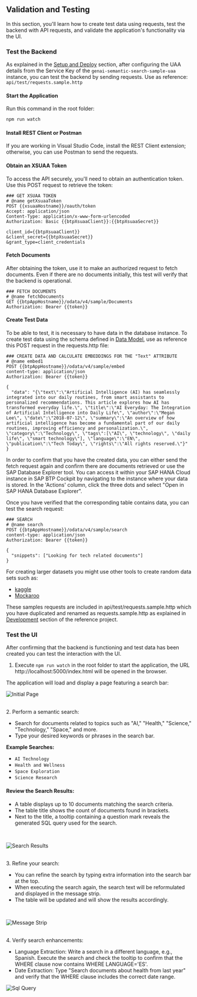 ## Validation and Testing

In this section, you'll learn how to create test data using requests, test the backend with API requests, and validate the application's functionality via the UI.

### Test the Backend

As explained in the [Setup and Deploy](https://github.com/SAP-samples/btp-cap-genai-semantic-search/blob/main/docs/tutorial/2-Setup%20and%20Deploy.md) section, after configuring the UAA details from the Service Key of the `genai-semantic-search-sample-uaa` instance, you can test the backend by sending requests. Use as reference: `api/test/requests.sample.http`

#### Start the Application

Run this command in the root folder:

```bash
npm run watch
```

#### Install REST Client or Postman

If you are working in Visual Studio Code, install the REST Client extension; otherwise, you can use Postman to send the requests.

#### Obtain an XSUAA Token

To access the API securely, you'll need to obtain an authentication token. Use this POST request to retrieve the token:

```
### GET XSUAA TOKEN
# @name getXsuaaToken
POST {{xsuaaHostname}}/oauth/token
Accept: application/json
Content-Type: application/x-www-form-urlencoded
Authorization: Basic {{btpXsuaaClient}}:{{btpXsuaaSecret}}

client_id={{btpXsuaaClient}}
&client_secret={{btpXsuaaSecret}}
&grant_type=client_credentials
````
#### Fetch Documents

After obtaining the token, use it to make an authorized request to fetch documents. Even if there are no documents initially, this test will verify that the backend is operational.

```
### FETCH DOCUMENTS
# @name fetchDocuments
GET {{btpAppHostname}}/odata/v4/sample/Documents
Authorization: Bearer {{token}}
```

#### Create Test Data

To be able to test, it is necessary to have data in the database instance. To create test data using the schema defined in [Data Model](https://github.com/SAP-samples/btp-cap-genai-semantic-search/blob/main/docs/tutorial/3-Data%20Model.md), use as reference this POST request in the requests.http file:

```
### CREATE DATA AND CALCULATE EMBEDDINGS FOR THE "Text" ATTRIBUTE
# @name embed1
POST {{btpAppHostname}}/odata/v4/sample/embed
content-type: application/json
Authorization: Bearer {{token}}

{
  "data": "{\"text\":\"Artificial Intelligence (AI) has seamlessly integrated into our daily routines, from smart assistants to personalized recommendations. This article explores how AI has transformed everyday life.\", \"title\":\"AI Everyday: The Integration of Artificial Intelligence into Daily Life\", \"author\":\"Megan Lee\", \"date\":\"2018-07-12\", \"summary\":\"An overview of how artificial intelligence has become a fundamental part of our daily routines, improving efficiency and personalization.\", \"category\":\"Technology\", \"tags\":[\"AI\", \"technology\", \"daily life\", \"smart technology\"], \"language\":\"EN\", \"publication\":\"Tech Today\", \"rights\":\"All rights reserved.\"}"
}
```
In order to confirm that you have the created data, you can either send the fetch request again and confirm there are documents retrieved or use the SAP Database Explorer tool. You can access it within your SAP HANA Cloud instance in SAP BTP Cockpit by navigating to the instance where your data is stored. In the 'Actions' column, click the three dots and select "Open in SAP HANA Database Explorer".


Once you have verified that the corresponding table contains data, you can test the search request:

```
### SEARCH
# @name search
POST {{btpAppHostname}}/odata/v4/sample/search
content-type: application/json
Authorization: Bearer {{token}}

{
  "snippets": ["Looking for tech related documents"]
}
```

For creating larger datasets you might use other tools to create random data sets such as:

- [kaggle](https://www.kaggle.com/)
- [Mockaroo](https://www.mockaroo.com/)

These samples requests are included in api/test/requests.sample.http which you have duplicated and renamed as requests.sample.http as explained in [Development](https://github.com/SAP-samples/btp-cap-genai-rag/tree/cap-genaihub-vectorengine-sample#Development) section of the reference project.


### Test the UI

After confirming that the backend is functioning and test data has been created you can test the interaction with the UI.
1. Execute `npm run watch` in the root folder to start the application, the URL http://localhost:5000/index.html will be opened in the browser.

  The application will load and display a page featuring a search bar:
  <br>
  
  ![Initial Page](https://github.com/SAP-samples/btp-cap-genai-semantic-search/blob/main/docs/semantic_search_initial_page.png "Initial Page")
  
  </br>
2. Perform a semantic search:

- Search for documents related to topics such as "AI," "Health," "Science," "Technology," "Space," and more.
- Type your desired keywords or phrases in the search bar.

**Example Searches:**
- `AI Technology`
- `Health and Wellness`
- `Space Exploration`
- `Science Research`

#### Review the Search Results:

- A table displays up to 10 documents matching the search criteria.
- The table title shows the count of documents found in brackets.
- Next to the title, a tooltip containing a question mark reveals the generated SQL query used for the search.

<br>

![Search Results](https://github.com/SAP-samples/btp-cap-genai-semantic-search/blob/main/docs/search_results_ui.png "Search Results Overview")

</br>
3. Refine your search:
   
- You can refine the search by typing extra information into the search bar at the top.
- When executing the search again, the search text will be reformulated and displayed in the message strip.
- The table will be updated and will show the results accordingly.

<br>

![Message Strip](https://github.com/SAP-samples/btp-cap-genai-semantic-search/blob/main/docs/reformulation_search_msg_strip.png "Reformulated Text")

</br>
4. Verify search enhancements:
   
- Language Extraction: Write a search in a different language, e.g., Spanish. Execute the search and check the tooltip to confirm that the WHERE clause now contains WHERE LANGUAGE='ES'.
- Date Extraction: Type "Search documents about health from last year" and verify that the WHERE clause includes the correct date range.

![Sql Query](https://github.com/SAP-samples/btp-cap-genai-semantic-search/blob/main/docs/search_query_overview.png "Search Query Overview")

